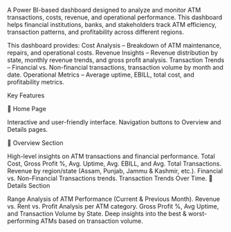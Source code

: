 A Power BI-based dashboard designed to analyze and monitor ATM transactions, costs, revenue, and operational performance. This dashboard helps financial institutions, banks, and stakeholders track ATM efficiency, transaction patterns, and profitability across different regions.

This dashboard provides:
 Cost Analysis – Breakdown of ATM maintenance, repairs, and operational costs.
 Revenue Insights – Revenue distribution by state, monthly revenue trends, and gross profit analysis.
 Transaction Trends – Financial vs. Non-financial transactions, transaction volume by month and date.
 Operational Metrics – Average uptime, EBILL, total cost, and profitability metrics.


 Key Features
 
🔹 Home Page

Interactive and user-friendly interface.
Navigation buttons to Overview and Details pages.

🔹 Overview Section

High-level insights on ATM transactions and financial performance.
Total Cost, Gross Profit %, Avg. Uptime, Avg. EBILL, and Avg. Total Transactions.
Revenue by region/state (Assam, Punjab, Jammu & Kashmir, etc.).
Financial vs. Non-Financial Transactions trends.
Transaction Trends Over Time.
🔹 Details Section

Range Analysis of ATM Performance (Current & Previous Month).
Revenue vs. Rent vs. Profit Analysis per ATM category.
Gross Profit %, Avg Uptime, and Transaction Volume by State.
Deep insights into the best & worst-performing ATMs based on transaction volume.

